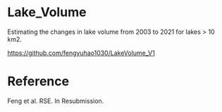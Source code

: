 # Lake_Volume

Estimating the changes in lake volume from 2003 to 2021 for lakes > 10 km2.

https://github.com/fengyuhao1030/LakeVolume_V1

# Reference <br/>
Feng et al. RSE. In Resubmission.

